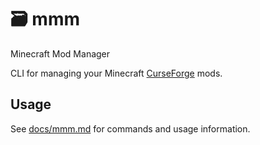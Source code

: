 # 🗃️ mmm

Minecraft Mod Manager

CLI for managing your Minecraft [CurseForge](https://www.curseforge.com/minecraft/mc-mods) mods.

## Usage

See [docs/mmm.md](docs/mmm.md) for commands and usage information.
